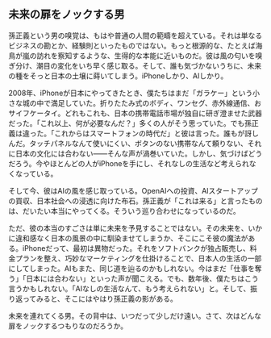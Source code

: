 ## 未来の扉をノックする男

孫正義という男の嗅覚は、もはや普通の人間の範疇を超えている。それは単なるビジネスの勘とか、経験則といったものではない。もっと根源的な、たとえば海鳥が嵐の訪れを察知するような、生得的な本能に近いものだ。彼は風の匂いを嗅ぎ分け、潮目の変化をいち早く感じ取る。そして、誰も気づかないうちに、未来の種をそっと日本の土壌に蒔いてしまう。iPhoneしかり、AIしかり。

2008年、iPhoneが日本にやってきたとき、僕たちはまだ「ガラケー」という小さな城の中で満足していた。折りたたみ式のボディ、ワンセグ、赤外線通信、おサイフケータイ。どれもこれも、日本の携帯電話市場が独自に研ぎ澄ませた武器だった。「これ以上、何が必要なんだ？」多くの人がそう思っていた。でも孫正義は違った。「これからはスマートフォンの時代だ」と彼は言った。誰もが訝しんだ。タッチパネルなんて使いにくい、ボタンのない携帯なんて頼りない、それに日本の文化には合わない——そんな声が渦巻いていた。しかし、気づけばどうだろう。今やほとんどの人がiPhoneを手にし、それなしの生活など考えられなくなっている。

そして今、彼はAIの風を感じ取っている。OpenAIへの投資、AIスタートアップの買収、日本社会への浸透に向けた布石。孫正義が「これは来る」と言ったものは、だいたい本当にやってくる。そういう巡り合わせになっているのだ。

ただ、彼の本当のすごさは単に未来を予見することではない。その未来を、いかに違和感なく日本の風景の中に馴染ませてしまうか、そこにこそ彼の魔法がある。iPhoneだって、最初は異物だった。それをソフトバンクが独占販売し、料金プランを整え、巧妙なマーケティングを仕掛けることで、日本人の生活の一部にしてしまった。AIもまた、同じ道を辿るのかもしれない。今はまだ「仕事を奪う」「日本には合わない」といった声が聞こえる。でも、数年後、僕たちはこう言うかもしれない。「AIなしの生活なんて、もう考えられない」と。そして、振り返ってみると、そこにはやはり孫正義の影がある。

未来を連れてくる男。その背中は、いつだって少しだけ遠い。さて、次はどんな扉をノックするつもりなのだろうか。